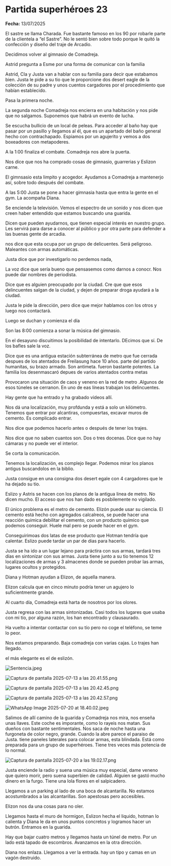 # Partida superhéroes 23

**Fecha:** 13/07/2025

El sastre se llama Charada. Fue bastante famoso en los 90 por robarle parte de la clientela a “el Sastre”. No le sentó bien sobre todo porque le quitó la confección y diseño del traje de Arcadio. 

Decidimos volver al gimnasio de Comadreja. 

Astrid pregunta a Esme por una forma de comunicar con la familia

Astrid, CIa y Justa van a hablar con su familia para decir que estabamos bien. Justa le pide a su tio que le proporcione dos desert eagle de la colección de su padre y unos cuentos cargadores por el procedimiento que habían establecido. 

Pasa la primera noche.

La segunda noche Comadreja nos encierra en una habitación y nos pide que no salgamos. Suponemos que habrá un evento de lucha. 

Se escucha bullicio de un local de peleas. Para acceder al baño hay que pasar por un pasillo y llegamos al él, que es un apartado del baño general hecho con contrachapado. Espiamos por un agujerito y vemos a dos boxeadores con metapoderes. 

A la 1:00 finaliza el combate. Comadreja nos abre la puerta. 

Nos dice que nos ha comprado cosas de gimnasio, guarrerias y Eslizon carne. 

El gimnsasio esta limpito y acogedor. Ayudamos a Comadreja a mantenerjo así, sobre todo después del combate. 

A las 5:00 Justa se pone a hacer gimnasia hasta que entra la gente en el gym. La acompaña Diana. 

Se enciende la televisión. Vemos el espectro de un sonido y nos dicen que creen haber entendido que estamos buscando una guarida. 

 Dicen que pueden ayudarnos, que tienen especial interés en nuestro grupo. Les servirá para darse a conocer al público y por otra parte para defender a las buenas gente de arcadia. 

nos dice que esta ocupa por un grupo de delicuentes. Será peligroso. Maleantes con armas automáticas. 

Justa dice que por investigarlo no perdemos nada, 

La voz dice que sería bueno que pensasemos como darnos a conocr. Nos puede dar nombres de periodista. 

Dice que es alguien preocupado por la ciudad. Cre que que esos delincuentes salgan de la ciudad, y dejen de preparar droga ayudará a la ciudad. 

Justa le pide la dirección, pero dice que mejor hablamos con los otros y luego nos contactará. 

Luego se duchan y comienza el día

Son las 8:00 comienza a sonar la música del gimnasio. 

En el desayuno discuitimos la posibilidad de intentarlo. DEcimos que sí. De los bafles sale la voz. 

Dice que es una antigua estación subterránea de metro que fue cerrada despues de los atentados de Freilasung hace 10 años. parte del partido humanitas, su brazo armado. Son antimeta. fueron bastante potentes. La familia los desenmascaró depues de varios atentados contra metas

Provocaron una situación de caos y veneno en la red de metro .Algunos de esos túneles se cerranon. En uno de eas líneas trabajan los delincuentes. 

Hay gente que ha entrado y ha grabado videos allí. 

Nos dá una localización, muy profdunda y está a solo un kilómetro. Tenemos que entrar por alcantiras, compuesrtas, excavar muros de cemento. Es complicado entrar. 

Nos dice que podemos hacerlo antes o después de tener los trajes. 

Nos dice que no saben cuantos son. Dos o tres docenas. Dice que no hay cámaras y no puede ver el interior. 

Se corta la comunicación. 

Tenemos la localización, es complejo llegar. Podemos mirar los planos antigus buscandolos en la biblio. 

Justa consigue en una consigna dos desert egale con 4 cargadores que le ha dejado su tio. 

Eslizo y Astris se hacen con los planos de la antigua linea de metro. No dicen mucho. El acceso que nos han dado es posbilemente no vigilado. 

El único problema es el metro de cemento. Elizón puede usar su ciencia. El cemento está hecho con agregados calcalreos, se puede hacer una reacción quimica debilitar el cemento, con un producto quimico que podemos conseguir. Huele mal pero se puede hacer en el gym. 

Conseguirimoas dos latas de ese producto que Hotman tendría que calentar. Eslizo puede tardar un par de dias  para hacerlo. 

Justa se ha ido a  un lugar lejano para práctira con sus armas, tardará tres días en sintonizar con sus armas. Justa tiene junto a su tio tenemos 12 localizaciones de armas y 3 almacenes donde se pueden probar las armas, lugares ocultos y protegidos. 

Diana y Hotman ayudan a Elizon, de aquella manera. 

Elizon calcula que en cinco minuto podría tener un agujero lo suficientmente grande. 

Al cuarto día, Comadreja está harta de nosotros por los olores.  

Justa regresa con las armas sintonizadas. Casi todos los lugares que usaba con mi tío, por alguna razón, los han encontrado y clausaurado. 

Ha vuelto a intentar contactar con su tío pero no coge el teléfono, se teme lo peor. 

Nos estamos preparando. Baja comadreja con varias cajas. Lo trajes han llegado. 

el más elegante es el de eslizón. 

![Sentencia.jpeg](Partida%20superhe%CC%81roes%2023%20237ad5e1bc8181c29c60c2b712a674a6/Sentencia.jpeg)

![Captura de pantalla 2025-07-13 a las 20.41.55.png](Partida%20superhe%CC%81roes%2023%20237ad5e1bc8181c29c60c2b712a674a6/Captura_de_pantalla_2025-07-13_a_las_20.41.55.png)

![Captura de pantalla 2025-07-13 a las 20.42.45.png](Partida%20superhe%CC%81roes%2023%20237ad5e1bc8181c29c60c2b712a674a6/Captura_de_pantalla_2025-07-13_a_las_20.42.45.png)

![Captura de pantalla 2025-07-13 a las 20.42.57.png](Partida%20superhe%CC%81roes%2023%20237ad5e1bc8181c29c60c2b712a674a6/Captura_de_pantalla_2025-07-13_a_las_20.42.57.png)

![WhatsApp Image 2025-07-20 at 18.40.02.jpeg](Partida%20superhe%CC%81roes%2023%20237ad5e1bc8181c29c60c2b712a674a6/WhatsApp_Image_2025-07-20_at_18.40.02.jpeg)

Salimos de allí camino de la guarida y Comadreja nos mira, nos enseña unas llaves. Este coche es imporante, como lo rayeis nos matan. Sus dueños con bastante sentimentales. Nos saca de noche hasta una furgoneta de color negro, grande. Cuando la abre parece el paraiso de Justa. tiene paneles laterales para colocar armas, esta blindada. Está como preparada para un grupo de superhéroes. Tiene tres veces más potencia de lo normal. 

![Captura de pantalla 2025-07-20 a las 19.02.17.png](Partida%20superhe%CC%81roes%2023%20237ad5e1bc8181c29c60c2b712a674a6/Captura_de_pantalla_2025-07-20_a_las_19.02.17.png)

Justa enciende la radio y suena una música muy especial, dame veneno que quiero morir, pero suena superbien de calidad. Alguien se gastó mucho dinero en la furgo. Tiene una lola flores en el salpicadero. 

Llegamos a un parking al lado de una boca de alcantarilla. No estamos acostumbrados a las alcantarillas. Son apestosas pero accesibles. 

Elizon nos da una cosas para no oler. 

Llegamos hasta el muro de hormigon, Eslizon hecha el liquido, hotman lo calienta y Diana le da en unos puntos concretos y logramos hacer un butrón. Entramos en la guarida. 

Hay que bajar cuatro metros y llegamos hasta un túnel de metro. Por un lado está tapado de escombros. Avanzamos en la otra dirección. 

Diana nos enlaza. Llegamos a ver la entrada. hay un tipo y camas en un vagón destruido.